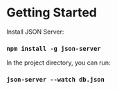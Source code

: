 # Getting Started
Install JSON Server:

### `npm install -g json-server`

In the project directory, you can run:

### `json-server --watch db.json`
